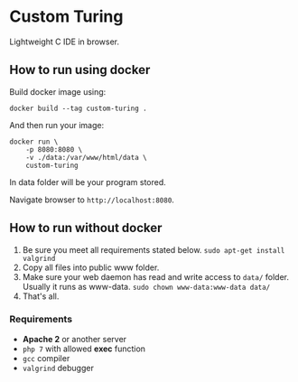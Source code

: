 # Custom Turing

Lightweight C IDE in browser.

## How to run using docker
Build docker image using:
```
docker build --tag custom-turing .
```

And then run your image:
```
docker run \
	-p 8080:8080 \
	-v ./data:/var/www/html/data \
	custom-turing
```

In data folder will be your program stored.

Navigate browser to `http://localhost:8080`.

## How to run without docker
1. Be sure you meet all requirements stated below. `sudo apt-get install valgrind`
2. Copy all files into public www folder.
3. Make sure your web daemon has read and write access to `data/` folder. Usually it runs as www-data. `sudo chown www-data:www-data data/`
4. That's all.

### Requirements
- **Apache 2** or another server
- `php 7` with allowed **exec** function
- `gcc` compiler
- `valgrind` debugger

